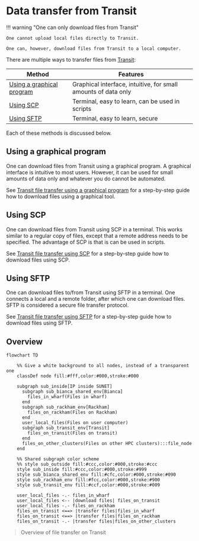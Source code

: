 # Data transfer from Transit

!!! warning "One can only download files from Transit"

    One cannot upload local files directly to Transit.

    One can, however, download files from Transit to a local computer.


There are multiple ways to transfer files from [Transit](transit.md):

Method                                                        |Features
--------------------------------------------------------------|---------------------------------------------
[Using a graphical program](#using-a-graphical-program)       |Graphical interface, intuitive, for small amounts of data only
[Using SCP](#using-scp)                                       |Terminal, easy to learn, can be used in scripts
[Using SFTP](#using-sftp)                                     |Terminal, easy to learn, secure

Each of these methods is discussed below.

## Using a graphical program

One can download files from Transit using a graphical program.
A graphical interface is intuitive to most users.
However, it can be used for small amounts of data only
and whatever you do cannot be automated.

See [Transit file transfer using a graphical program](transit_file_transfer_using_gui.md)
for a step-by-step guide how to download files using
a graphical tool.

## Using SCP

One can download files from Transit 
using SCP in a terminal.
This works similar to a regular copy of files,
except that a remote address needs to be specified.
The advantage of SCP is that is can be used in scripts.

See [Transit file transfer using SCP](transit_file_transfer_using_scp.md)
for a step-by-step guide how to download files using SCP.

## Using SFTP

One can download files to/from Transit using SFTP in a terminal.
One connects a local and a remote folder, 
after which one can download files.
SFTP is considered a secure file transfer protocol.

See [Transit file transfer using SFTP](transit_file_transfer_using_sftp.md)
for a step-by-step guide how to download files using SFTP.

## Overview

```
flowchart TD

    %% Give a white background to all nodes, instead of a transparent one
    classDef node fill:#fff,color:#000,stroke:#000

    subgraph sub_inside[IP inside SUNET]
      subgraph sub_bianca_shared_env[Bianca]
        files_in_wharf(Files in wharf)
      end
      subgraph sub_rackham_env[Rackham]
        files_on_rackham(Files on Rackham)
      end
      user_local_files(Files on user computer)
      subgraph sub_transit_env[Transit]
        files_on_transit(Files on transit)
      end
      files_on_other_clusters(Files on other HPC clusters):::file_node
    end

    %% Shared subgraph color scheme
    %% style sub_outside fill:#ccc,color:#000,stroke:#ccc
    style sub_inside fill:#ccc,color:#000,stroke:#999
    style sub_bianca_shared_env fill:#cfc,color:#000,stroke:#090
    style sub_rackham_env fill:#fcc,color:#000,stroke:#900
    style sub_transit_env fill:#ccf,color:#000,stroke:#009

    user_local_files -.- files_in_wharf
    user_local_files <-- |download files| files_on_transit
    user_local_files -.- files_on_rackham
    files_on_transit <==> |transfer files|files_in_wharf
    files_on_transit <==> |transfer files|files_on_rackham
    files_on_transit -.- |transfer files|files_on_other_clusters
```

> Overview of file transfer on Transit
